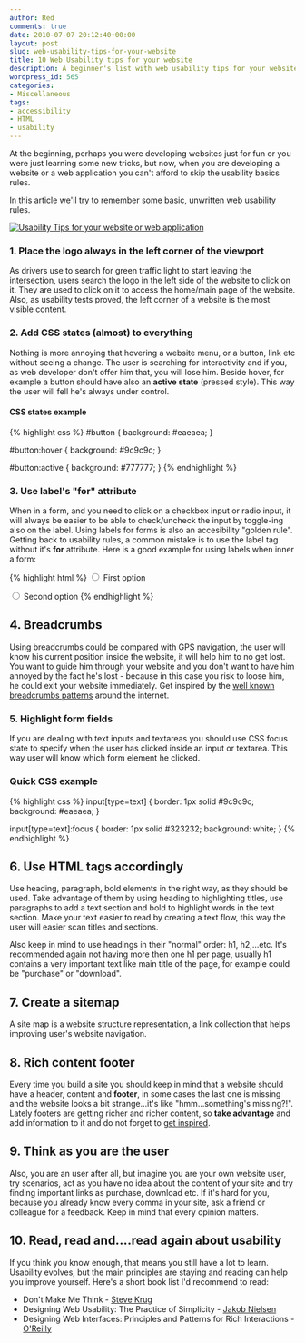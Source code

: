 ```yaml
---
author: Red
comments: true
date: 2010-07-07 20:12:40+00:00
layout: post
slug: web-usability-tips-for-your-website
title: 10 Web Usability tips for your website
description: A beginner's list with web usability tips for your website.
wordpress_id: 565
categories:
- Miscellaneous
tags:
- accessibility
- HTML
- usability
---
```


At the beginning, perhaps you were developing websites just for fun or you were just learning some new tricks, but now, when you are developing a website or a web application you can't afford to skip the usability basics rules.

In this article we'll try to remember some basic, unwritten  web usability rules.

[![Usability Tips for your website or web application](http://www.red-team-design.com/wp-content/uploads/2010/07/usability-tips.png)](http://www.red-team-design.com/web-usability-tips-for-your-website)

<!-- more -->

### 1. Place the logo always in the left corner of the viewport

As drivers use to search for green traffic light to start leaving the intersection, users search the logo in the left side of the website to click on it. They are used to click on it to access the home/main page of the website. Also, as usability tests proved, the left corner of a website is the most visible content.

### 2. Add CSS states (almost) to everything


Nothing is more annoying that hovering a website menu, or a button, link etc without seeing a change. The user is searching for interactivity and if you, as web developer don't offer him that, you will lose him. Beside hover, for example a button should have also an **active state** (pressed style). This way the user will fell he's always under control.

#### CSS states example

{% highlight css %}
#button {
  background: #eaeaea;
}

#button:hover {
  background: #9c9c9c;
}

#button:active {
  background: #777777;
}
{% endhighlight %}


### 3. Use label's "for" attribute

When in a form, and you need to click on a checkbox input or radio input, it will always be easier to be able to check/uncheck the input by toggle-ing also on the label. Using labels for forms is also an accesibility  "golden rule". Getting back to usability rules, a common mistake is to use the label tag without it's **for** attribute. Here is a good example for using labels when inner a form:

{% highlight html %}
<input type="radio" name="options" id="id-1">
<label for="id-1">First option </label>

<input type="radio" name="options" id="id-2">
<label for="id-2">Second option </label>
{% endhighlight %}    

## 4. Breadcrumbs

Using breadcrumbs could be compared with GPS navigation, the user will know his current position inside the website, it will help him to no get lost. You want to guide him through your website and you don't want to have him annoyed by the fact he's lost - because in this case you risk to loose him, he could exit your website immediately. Get inspired by the [well known breadcrumbs patterns](http://www.smashingmagazine.com/2009/03/17/breadcrumbs-in-web-design-examples-and-best-practices-2/) around the internet.

### 5. Highlight form fields

If you are dealing with text inputs and textareas you should  use CSS focus state to specify when the user has clicked inside an input or textarea. This way user will know which form element he clicked.

### Quick CSS example

{% highlight css %}
input[type=text] {
  border: 1px solid #9c9c9c;
  background: #eaeaea;
}

input[type=text]:focus {
  border: 1px solid #323232;
  background: white;
}
{% endhighlight %}

## 6. Use HTML tags accordingly

Use heading, paragraph, bold elements in the right way, as they should be used. Take advantage of them by using heading to highlighting titles, use paragraphs to add a text section and bold to highlight words in the text section. Make your text easier to read by creating a text flow, this way the user will easier scan titles and sections.

Also keep in mind to use headings in their "normal" order: h1, h2,...etc. It's recommended again not having more then one h1 per page, usually h1 contains a very important text like main title of the page, for example could be "purchase" or "download".

## 7. Create a sitemap

A site map is a website structure representation, a link collection that helps improving user's website navigation.

## 8. Rich content footer

Every time you build a site you should keep in mind that a website should have a header, content and **footer**, in some cases the last one is missing and the website looks a bit strange...it's like "hmm...something's missing?!". Lately footers are getting richer and richer content, so **take advantage** and add information to it and do not forget to [get inspired](http://www.smashingmagazine.com/2009/06/17/informative-and-usable-footers-in-web-design/).

## 9. Think as you are the user

Also, you are an user after all, but imagine you are your own website user, try scenarios, act as you have no idea about the content of your site and try finding important links as purchase, download etc. If it's hard for you, because you already know every comma in your site, ask a friend or colleague for a feedback. Keep in mind that every opinion matters.

## 10. Read, read and....read again about usability

If you think you know enough, that means you still have a lot to learn. Usability evolves, but the main principles are staying and reading can help you improve yourself.
Here's a short book list I'd recommend to read:
	
  * Don't Make Me Think - [Steve Krug](http://www.sensible.com/)	
  * Designing Web Usability: The Practice of Simplicity - [Jakob Nielsen](http://www.useit.com)	
  * Designing Web Interfaces: Principles and Patterns for Rich Interactions - [O'Reilly](http://oreilly.com/catalog/9780596516253)